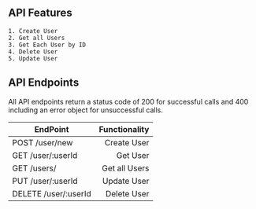 ## API Features
```
1. Create User
2. Get all Users
3. Get Each User by ID
4. Delete User
5. Update User
```

## API Endpoints

All API endpoints return a status code of 200 for successful calls and 400 including an error object for unsuccessful calls.

| EndPoint                                |   Functionality                      |
| --------------------------------------- | ------------------------------------:|
| POST /user/new                          | Create User                          |
| GET /user/:userId                       | Get User                             |
| GET /users/                             | Get all Users                        |
| PUT /user/:userId                       | Update User                          |
| DELETE /user/:userId                    | Delete User                          |